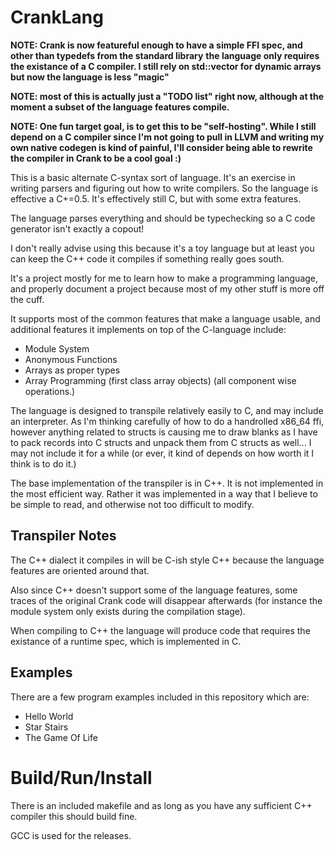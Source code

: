 # CrankLang

**NOTE: Crank is now featureful enough to have a simple FFI spec, and other than typedefs from the standard library**
**the language only requires the existance of a C compiler. I still rely on std::vector for dynamic arrays but now the language is less "magic"**

**NOTE: most of this is actually just a "TODO list" right now, although at the moment a subset of
the language features compile.**

**NOTE: One fun target goal, is to get this to be "self-hosting". While I still depend on a C compiler since I'm
not going to pull in LLVM and writing my own native codegen is kind of painful, I'll consider being able to rewrite the compiler
in Crank to be a cool goal :)**

This is a basic alternate C-syntax sort of language. It's an exercise in writing parsers and figuring
out how to write compilers. So the language is effective a C+=0.5. It's effectively still C, but with some
extra features.

The language parses everything and should be typechecking so a C code generator isn't exactly a copout!

I don't really advise using this because it's a toy language but at least you
can keep the C++ code it compiles if something really goes south.

It's a project mostly for me to learn how to make a programming language, and
properly document a project because most of my other stuff is more off the cuff.

It supports most of the common features that make a language
usable, and additional features it implements on top of the
C-language include:

- Module System
- Anonymous Functions
- Arrays as proper types
- Array Programming (first class array objects) (all component wise operations.)

The language is designed to transpile relatively easily to C, and may include an interpreter. As I'm thinking carefully
of how to do a handrolled x86_64 ffi, however anything related to structs is causing me to draw blanks as I have to pack
records into C structs and unpack them from C structs as well... I may not include it for a while (or ever, it kind of depends on how
worth it I think is to do it.)

The base implementation of the transpiler is in C++. It is not implemented in the most efficient
way. Rather it was implemented in a way that I believe to be simple to read, and otherwise not too difficult
to modify.

## Transpiler Notes

The C++ dialect it compiles in will be C-ish style C++ because the language
features are oriented around that.

Also since C++ doesn't support some of the language features, some traces of the
original Crank code will disappear afterwards (for instance the module system only exists
during the compilation stage).

When compiling to C++ the language will produce code that requires the existance of a runtime spec,
which is implemented in C.

## Examples 

There are a few program examples included in this repository which are:

- Hello World
- Star Stairs
- The Game Of Life

# Build/Run/Install

There is an included makefile and as long as you have any sufficient C++ compiler this should
build fine.

GCC is used for the releases.

